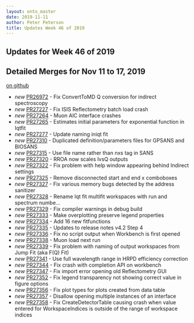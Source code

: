 ```yaml
---
layout: onto_master
date: 2019-11-11
author: Peter Peterson
title: Updates Week 46 of 2019
---
```

Updates for Week 46 of 2019
---------------------------

Detailed Merges for Nov 11 to 17, 2019
--------------------------------------
[on github](https://github.com/mantidproject/mantid/pulls?q=is%3Apr+merged%3A2019-11-12..2019-11-17)

* *new* [PR26972](https://github.com/mantidproject/mantid/pull/26972) - Fix ConvertToMD Q conversion for indirect spectroscopy
* *new* [PR27227](https://github.com/mantidproject/mantid/pull/27227) - Fix ISIS Reflectometry batch load crash
* *new* [PR27264](https://github.com/mantidproject/mantid/pull/27264) - Muon AlC interface crashes
* *new* [PR27265](https://github.com/mantidproject/mantid/pull/27265) - Estimates initial parameters for exponential function in Iqtfit
* *new* [PR27277](https://github.com/mantidproject/mantid/pull/27277) - Update naming iniqt fit
* *new* [PR27310](https://github.com/mantidproject/mantid/pull/27310) - Duplicated definition/parameters files for GPSANS and BIOSANS
* *new* [PR27315](https://github.com/mantidproject/mantid/pull/27315) - Use file name rather than nxs tag in SANS
* *new* [PR27320](https://github.com/mantidproject/mantid/pull/27320) - RROA now scales IvsQ outputs
* *new* [PR27322](https://github.com/mantidproject/mantid/pull/27322) - Fix problem with help window appearing behind Indirect settings
* *new* [PR27325](https://github.com/mantidproject/mantid/pull/27325) - Remove disconnected start and end x comboboxes
* *new* [PR27327](https://github.com/mantidproject/mantid/pull/27327) - Fix various memory bugs detected by the address sanitizer
* *new* [PR27328](https://github.com/mantidproject/mantid/pull/27328) - Rename Iqt fit multifit workspaces with run and spectrum numbe…
* *new* [PR27329](https://github.com/mantidproject/mantid/pull/27329) - Fix compiler warnings in debug build
* *new* [PR27333](https://github.com/mantidproject/mantid/pull/27333) - Make overplotting preserve legend properties
* *new* [PR27334](https://github.com/mantidproject/mantid/pull/27334) - Add 16 new fitfunctions
* *new* [PR27335](https://github.com/mantidproject/mantid/pull/27335) - Updates to release notes v4.2 Step 4
* *new* [PR27336](https://github.com/mantidproject/mantid/pull/27336) - Fix no script output when Workbench is first opened
* *new* [PR27338](https://github.com/mantidproject/mantid/pull/27338) - Muon load next run
* *new* [PR27339](https://github.com/mantidproject/mantid/pull/27339) - Fix problem with naming of output workspaces from Jump Fit (aka F(Q) Fit)
* *new* [PR27341](https://github.com/mantidproject/mantid/pull/27341) - Use full wavelength range in HRPD efficiency correction
* *new* [PR27344](https://github.com/mantidproject/mantid/pull/27344) - Fix crash with completion API on workbench
* *new* [PR27347](https://github.com/mantidproject/mantid/pull/27347) - Fix import error opening old Reflectometry GUI
* *new* [PR27352](https://github.com/mantidproject/mantid/pull/27352) - Fix legend transparency not showing correct value in figure options
* *new* [PR27356](https://github.com/mantidproject/mantid/pull/27356) - Fix plot types for plots created from data table
* *new* [PR27357](https://github.com/mantidproject/mantid/pull/27357) - Disallow opening multiple instances of an interface
* *new* [PR27358](https://github.com/mantidproject/mantid/pull/27358) - Fix CreateDetectorTable causing crash when value entered for WorkspaceIndices is outside of the range of workspace indices
